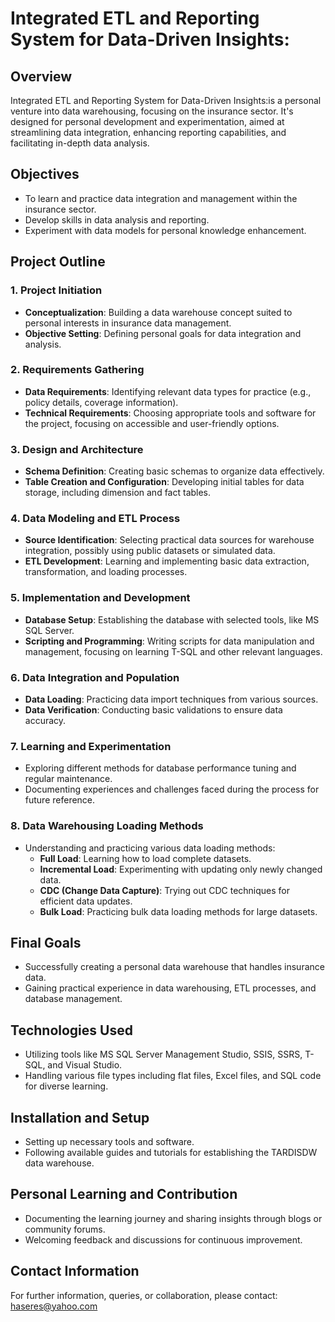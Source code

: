 # Integrated ETL and Reporting System for Data-Driven Insights:

## Overview
Integrated ETL and Reporting System for Data-Driven Insights:is a personal venture into data warehousing, focusing on the insurance sector. It's designed for personal development and experimentation, aimed at streamlining data integration, enhancing reporting capabilities, and facilitating in-depth data analysis.

## Objectives
- To learn and practice data integration and management within the insurance sector.
- Develop skills in data analysis and reporting.
- Experiment with data models for personal knowledge enhancement.

## Project Outline

### 1. Project Initiation
- **Conceptualization**: Building a data warehouse concept suited to personal interests in insurance data management.
- **Objective Setting**: Defining personal goals for data integration and analysis.

### 2. Requirements Gathering
- **Data Requirements**: Identifying relevant data types for practice (e.g., policy details, coverage information).
- **Technical Requirements**: Choosing appropriate tools and software for the project, focusing on accessible and user-friendly options.

### 3. Design and Architecture
- **Schema Definition**: Creating basic schemas to organize data effectively.
- **Table Creation and Configuration**: Developing initial tables for data storage, including dimension and fact tables.

### 4. Data Modeling and ETL Process
- **Source Identification**: Selecting practical data sources for warehouse integration, possibly using public datasets or simulated data.
- **ETL Development**: Learning and implementing basic data extraction, transformation, and loading processes.

### 5. Implementation and Development
- **Database Setup**: Establishing the database with selected tools, like MS SQL Server.
- **Scripting and Programming**: Writing scripts for data manipulation and management, focusing on learning T-SQL and other relevant languages.

### 6. Data Integration and Population
- **Data Loading**: Practicing data import techniques from various sources.
- **Data Verification**: Conducting basic validations to ensure data accuracy.

### 7. Learning and Experimentation
- Exploring different methods for database performance tuning and regular maintenance.
- Documenting experiences and challenges faced during the process for future reference.

### 8. Data Warehousing Loading Methods
- Understanding and practicing various data loading methods:
  - **Full Load**: Learning how to load complete datasets.
  - **Incremental Load**: Experimenting with updating only newly changed data.
  - **CDC (Change Data Capture)**: Trying out CDC techniques for efficient data updates.
  - **Bulk Load**: Practicing bulk data loading methods for large datasets.

## Final Goals
- Successfully creating a personal data warehouse that handles insurance data.
- Gaining practical experience in data warehousing, ETL processes, and database management.

## Technologies Used
- Utilizing tools like MS SQL Server Management Studio, SSIS, SSRS, T-SQL, and Visual Studio.
- Handling various file types including flat files, Excel files, and SQL code for diverse learning.

## Installation and Setup
- Setting up necessary tools and software.
- Following available guides and tutorials for establishing the TARDISDW data warehouse.

## Personal Learning and Contribution
- Documenting the learning journey and sharing insights through blogs or community forums.
- Welcoming feedback and discussions for continuous improvement.

## Contact Information
For further information, queries, or collaboration, please contact: haseres@yahoo.com
